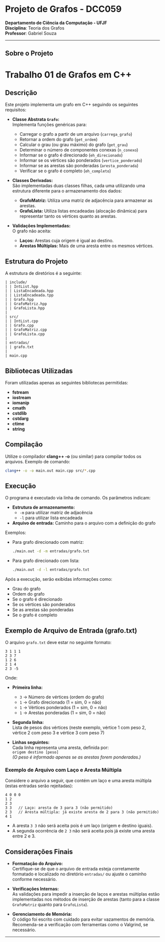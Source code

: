 # Projeto de Grafos - DCC059

**Departamento de Ciência da Computação - UFJF**  
**Disciplina**: Teoria dos Grafos  
**Professor**: Gabriel Souza  

---

## Sobre o Projeto

# Trabalho 01 de Grafos em C++

## Descrição

Este projeto implementa um grafo em C++ seguindo os seguintes requisitos:

- **Classe Abstrata `Grafo`:**  
  Implementa funções genéricas para:
  - Carregar o grafo a partir de um arquivo (`carrega_grafo`)
  - Retornar a ordem do grafo (`get_ordem`)
  - Calcular o grau (ou grau máximo) do grafo (`get_grau`)
  - Determinar o número de componentes conexas (`n_conexo`)
  - Informar se o grafo é direcionado (`eh_direcionado`)
  - Informar se os vértices são ponderados (`vertice_ponderado`)
  - Informar se as arestas são ponderadas (`aresta_ponderada`)
  - Verificar se o grafo é completo (`eh_completo`)

- **Classes Derivadas:**  
  São implementadas duas classes filhas, cada uma utilizando uma estrutura diferente para o armazenamento dos dados:
  - **GrafoMatriz:** Utiliza uma matriz de adjacência para armazenar as arestas.  
  - **GrafoLista:** Utiliza listas encadeadas (alocação dinâmica) para representar tanto os vértices quanto as arestas.

- **Validações Implementadas:**  
  O grafo não aceita:
  - **Laços:** Arestas cuja origem é igual ao destino.
  - **Arestas Múltiplas:** Mais de uma aresta entre os mesmos vértices.

## Estrutura do Projeto

A estrutura de diretórios é a seguinte:

```
| include/
| | IntList.hpp
| | ListaEncadeada.hpp
| | ListaEncadeada.tpp
| | Grafo.hpp
| | GrafoMatriz.hpp
| | GrafoLista.hpp
|
| src/
| | IntList.cpp
| | Grafo.cpp
| | GrafoMatriz.cpp
| | GrafoLista.cpp
|
| entradas/
| | grafo.txt
|
| main.cpp
```

## Bibliotecas Utilizadas

Foram utilizadas apenas as seguintes bibliotecas permitidas:

- **fstream**
- **iostream**
- **iomanip**
- **cmath**
- **cstdlib**
- **cstdarg**
- **ctime**
- **string**

## Compilação

Utilize o compilador **clang++ -o** (ou similar) para compilar todos os arquivos. Exemplo de comando:

```bash
clang++ -o -o main.out main.cpp src/*.cpp
```

## Execução

O programa é executado via linha de comando. Os parâmetros indicam:

- **Estrutura de armazenamento:**  
  - `-m` para utilizar matriz de adjacência  
  - `-l` para utilizar lista encadeada
- **Arquivo de entrada:** Caminho para o arquivo com a definição do grafo

Exemplos:

- Para grafo direcionado com matriz:
  ```bash
  ./main.out -d -m entradas/grafo.txt
  ```
- Para grafo direcionado com lista:
  ```bash
  ./main.out -d -l entradas/grafo.txt
  ```

Após a execução, serão exibidas informações como:
- Grau do grafo
- Ordem do grafo
- Se o grafo é direcionado
- Se os vértices são ponderados
- Se as arestas são ponderadas
- Se o grafo é completo

## Exemplo de Arquivo de Entrada (grafo.txt)

O arquivo `grafo.txt` deve estar no seguinte formato:

```
3 1 1 1
2 3 7
1 2 6
2 1 4
2 3 -5
```

Onde:

- **Primeira linha:**  
  - `3` → Número de vértices (ordem do grafo)
  - `1` → Grafo direcionado (1 = sim, 0 = não)
  - `1` → Vértices ponderados (1 = sim, 0 = não)
  - `1` → Arestas ponderadas (1 = sim, 0 = não)

- **Segunda linha:**  
  Lista de pesos dos vértices (neste exemplo, vértice 1 com peso 2, vértice 2 com peso 3 e vértice 3 com peso 7)

- **Linhas seguintes:**  
  Cada linha representa uma aresta, definida por:  
  `origem destino [peso]`  
  *(O peso é informado apenas se as arestas forem ponderadas.)*

### Exemplo de Arquivo com Laço e Aresta Múltipla

Considere o arquivo a seguir, que contém um laço e uma aresta múltipla (estas entradas serão rejeitadas):

```
4 0 0 0
1 2
2 3
3 3   // Laço: aresta de 3 para 3 (não permitido)
2 3   // Aresta múltipla: já existe aresta de 2 para 3 (não permitido)
4 1
```

- A aresta `3 3` não será aceita pois é um laço (origem e destino iguais).
- A segunda ocorrência de `2 3` não será aceita pois já existe uma aresta entre 2 e 3.

## Considerações Finais

- **Formatação do Arquivo:**  
  Certifique-se de que o arquivo de entrada esteja corretamente formatado e localizado no diretório `entradas/` ou ajuste o caminho conforme necessário.

- **Verificações Internas:**  
  As validações para impedir a inserção de laços e arestas múltiplas estão implementadas nos métodos de inserção de arestas (tanto para a classe `GrafoMatriz` quanto para `GrafoLista`).

- **Gerenciamento de Memória:**  
  O código foi escrito com cuidado para evitar vazamentos de memória. Recomenda-se a verificação com ferramentas como o Valgrind, se necessário.

---
